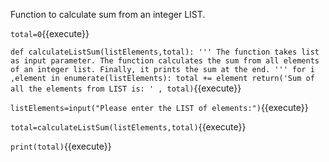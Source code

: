 Function to calculate sum from an integer LIST.

`
total=0
`{{execute}}

`
def calculateListSum(listElements,total):
    '''
    The function takes list as input parameter.
    The function calculates the sum from all elements of an integer list.
    Finally, it prints the sum at the end.
    '''
    for i ,element in enumerate(listElements):
        total += element
        return('Sum of all the elements from LIST is: ' , total)
`{{execute}}

`
listElements=input("Please enter the LIST of elements:")
`{{execute}}

`
total=calculateListSum(listElements,total)
`{{execute}}

`
print(total)
`{{execute}}

